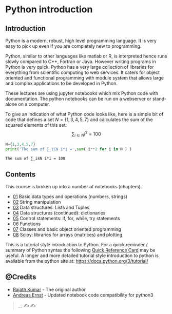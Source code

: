 # Python introduction

## Introduction

Python is a modern, robust, high level programming language. It is very easy to pick up even if you are completely new to programming. 

Python, similar to other languages like matlab or R, is interpreted hence runs slowly compared to C++, Fortran or Java. However writing programs in Python is very quick. Python has a very large collection of libraries for everything from scientific computing to web services. It caters for object oriented and functional programming with module system that allows large and complex applications to be developed in Python. 

These lectures are using jupyter notebooks which mix Python code with documentation. The python notebooks can be run on a webserver or stand-alone on a computer.

To give an indication of what Python code looks like, here is a simple bit of code that defines a set $N=\{1,3,4,5,7\}$ and calculates the sum of the squared elements of this set: $$\sum_{i\in N} i^2=100$$


```python
N={1,3,4,5,7}
print('The sum of ∑_i∈N i*i =',sum( i**2 for i in N ) )
```

    The sum of ∑_i∈N i*i = 100


## Contents

This course is broken up into a number of notebooks (chapters).

* [01](01.ipynb) Basic data types and operations (numbers, strings) 
* [02](02.ipynb) String manipulation 
* [03](03.ipynb) Data structures: Lists and Tuples
* [04](04.ipynb) Data structures (continued): dictionaries
* [05](05.ipynb) Control statements: if, for, while, try statements
* [06](06.ipynb) Functions
* [07](07.ipynb) Classes and basic object oriented programming
* [08](08.ipynb) Scipy: libraries for arrays (matrices) and plotting
    

This is a tutorial style introduction to Python. For a quick reminder / summary of Python syntax the following [Quick Reference Card](http://www.cs.put.poznan.pl/csobaniec/software/python/py-qrc.html) may be useful. A longer and more detailed tutorial style introduction to python is available from the python site at: https://docs.python.org/3/tutorial/

## @Credits
- [Rajath Kumar](https://github.com/rajathkumarmp/Python-Lectures) - The original author
- [Andreas Ernst](http://users.monash.edu.au/~andreas) - Updated notebook code compatibility for python3

>__ ✍ ✍